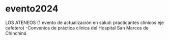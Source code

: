 # evento2024
LOS ATENEOS (1 evento de actualización en salud: practicantes clínicos eje cafetero) -Convenios de práctica clínica del Hospital San Marcos de Chinchiná

